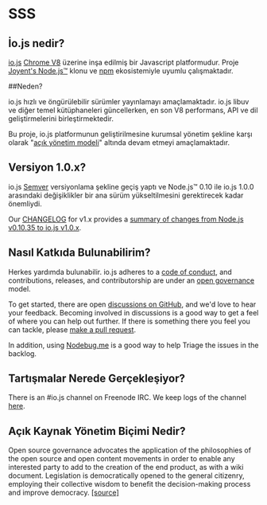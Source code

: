 # SSS

## İo.js nedir?

[io.js](https://github.com/iojs/io.js) [Chrome V8](http://code.google.com/p/v8/) üzerine inşa edilmiş bir Javascript platformudur. Proje [Joyent's Node.js™](https://nodejs.org/) klonu ve [npm](https://www.npmjs.org/) ekosistemiyle uyumlu çalışmaktadır.

##Neden?

io.js hızlı ve öngürülebilir sürümler yayınlamayı amaçlamaktadır. io.js libuv ve diğer temel kütüphaneleri güncellerken, en son V8 performans, API ve dil geliştirmelerini birleştirmektedir.

Bu proje, io.js platformunun geliştirilmesine kurumsal yönetim şekline karşı olarak "[açık yönetim modeli](https://github.com/iojs/io.js/blob/v1.x/GOVERNANCE.md#readme)" altında devam etmeyi amaçlamaktadır.

## Versiyon 1.0.x?

io.js [Semver](http://semver.org/) versiyonlama şekline geçiş yaptı ve Node.js™ 0.10 ile io.js 1.0.0 arasındaki değişiklikler bir ana sürüm yükseltilmesini
gerektirecek kadar önemliydi.

Our [CHANGELOG](https://github.com/iojs/io.js/blob/v1.x/CHANGELOG.md) for v1.x provides a [summary of changes from Node.js v0.10.35 to io.js v1.0.x](https://github.com/iojs/io.js/blob/v1.x/CHANGELOG.md#summary-of-changes-from-nodejs-v01035-to-iojs-v100).

## Nasıl Katkıda Bulunabilirim?

Herkes yardımda bulunabilir. io.js adheres to a [code of conduct](https://github.com/iojs/io.js/blob/v1.x/CONTRIBUTING.md#code-of-conduct), and contributions, releases, and contributorship are under an [open governance](https://github.com/iojs/io.js/blob/v1.x/GOVERNANCE.md#readme) model.

To get started, there are open [ discussions on GitHub](https://github.com/iojs/io.js/issues), and we'd love to hear your feedback.
Becoming involved in discussions is a good way to get a feel of where you can help out further. If there is
something there you feel you can tackle, please [make a pull request](https://github.com/iojs/io.js/blob/v1.x/CONTRIBUTING.md#code-contributions).

In addition, using [Nodebug.me](http://nodebug.me/) is a good way to help Triage the issues in the backlog.

## Tartışmalar Nerede Gerçekleşiyor?

There is an #io.js channel on Freenode IRC. We keep logs of the channel [here](http://logs.libuv.org/io.js/latest).

## Açık Kaynak Yönetim Biçimi Nedir?

Open source governance advocates the application of the philosophies of the open source and open content movements in order to enable any interested party to add to the creation of the end product, as with a wiki document. Legislation is democratically opened to the general citizenry, employing their collective wisdom to benefit the decision-making process and improve democracy. [[source]](https://en.wikipedia.org/wiki/Open-source_governance)
